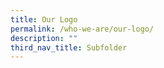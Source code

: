 ```yaml
---
title: Our Logo
permalink: /who-we-are/our-logo/
description: ""
third_nav_title: Subfolder
---
```




